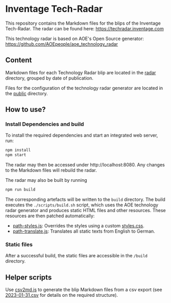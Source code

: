 # Inventage Tech-Radar

This repository contains the Markdown files for the blips of the Inventage Tech-Radar. The radar can be found here: https://techradar.inventage.com

This technology radar is based on AOE's Open Source generator: https://github.com/AOEpeople/aoe_technology_radar

## Content

Markdown files for each Technology Radar blip are located in the [radar](./radar) directory, grouped by date of publication.

Files for the configuration of the technology radar generator are located in the [public](./public) directory.

## How to use?

### Install Dependencies and build

To install the required dependencies and start an integrated web server, run:

```bash
npm install
npm start
```

The radar may then be accessed under http://localhost:8080. Any changes to the Markdown files will rebuild the radar.

The radar may also be built by running

```bash
npm run build
```

The corresponding artefacts will be written to the `build` directory. The build executes the `./scripts/build.sh` script, which uses the AOE
technology radar generator and produces static HTML files and other resources. These resources are then patched automatically:

- [path-styles.js](./scripts/patch-styles.js): Overrides the styles using a custom [styles.css](./public/styles.css).
- [path-translate.js](./scripts/patch-translate.js): Translates all static texts from English to German.

### Static files

After a successful build, the static files are accessible in the `/build` directory.

## Helper scripts

Use [csv2md.js](./scripts/csv2md.js) to generate the blip Markdown files from a csv export (see [2023-01-31.csv](./radar/2023-01-31.csv) for details
on the required structure).

